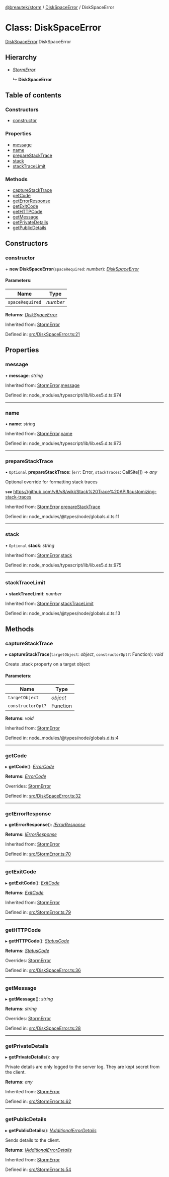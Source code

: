 [@breautek/storm](../README.md) / [DiskSpaceError](../modules/diskspaceerror.md) / DiskSpaceError

# Class: DiskSpaceError

[DiskSpaceError](../modules/diskspaceerror.md).DiskSpaceError

## Hierarchy

* [*StormError*](stormerror.stormerror-1.md)

  ↳ **DiskSpaceError**

## Table of contents

### Constructors

- [constructor](diskspaceerror.diskspaceerror-1.md#constructor)

### Properties

- [message](diskspaceerror.diskspaceerror-1.md#message)
- [name](diskspaceerror.diskspaceerror-1.md#name)
- [prepareStackTrace](diskspaceerror.diskspaceerror-1.md#preparestacktrace)
- [stack](diskspaceerror.diskspaceerror-1.md#stack)
- [stackTraceLimit](diskspaceerror.diskspaceerror-1.md#stacktracelimit)

### Methods

- [captureStackTrace](diskspaceerror.diskspaceerror-1.md#capturestacktrace)
- [getCode](diskspaceerror.diskspaceerror-1.md#getcode)
- [getErrorResponse](diskspaceerror.diskspaceerror-1.md#geterrorresponse)
- [getExitCode](diskspaceerror.diskspaceerror-1.md#getexitcode)
- [getHTTPCode](diskspaceerror.diskspaceerror-1.md#gethttpcode)
- [getMessage](diskspaceerror.diskspaceerror-1.md#getmessage)
- [getPrivateDetails](diskspaceerror.diskspaceerror-1.md#getprivatedetails)
- [getPublicDetails](diskspaceerror.diskspaceerror-1.md#getpublicdetails)

## Constructors

### constructor

\+ **new DiskSpaceError**(`spaceRequired`: *number*): [*DiskSpaceError*](diskspaceerror.diskspaceerror-1.md)

#### Parameters:

Name | Type |
------ | ------ |
`spaceRequired` | *number* |

**Returns:** [*DiskSpaceError*](diskspaceerror.diskspaceerror-1.md)

Inherited from: [StormError](stormerror.stormerror-1.md)

Defined in: [src/DiskSpaceError.ts:21](https://github.com/breautek/storm/blob/8748493/src/DiskSpaceError.ts#L21)

## Properties

### message

• **message**: *string*

Inherited from: [StormError](stormerror.stormerror-1.md).[message](stormerror.stormerror-1.md#message)

Defined in: node_modules/typescript/lib/lib.es5.d.ts:974

___

### name

• **name**: *string*

Inherited from: [StormError](stormerror.stormerror-1.md).[name](stormerror.stormerror-1.md#name)

Defined in: node_modules/typescript/lib/lib.es5.d.ts:973

___

### prepareStackTrace

• `Optional` **prepareStackTrace**: (`err`: Error, `stackTraces`: CallSite[]) => *any*

Optional override for formatting stack traces

**`see`** https://github.com/v8/v8/wiki/Stack%20Trace%20API#customizing-stack-traces

Inherited from: [StormError](stormerror.stormerror-1.md).[prepareStackTrace](stormerror.stormerror-1.md#preparestacktrace)

Defined in: node_modules/@types/node/globals.d.ts:11

___

### stack

• `Optional` **stack**: *string*

Inherited from: [StormError](stormerror.stormerror-1.md).[stack](stormerror.stormerror-1.md#stack)

Defined in: node_modules/typescript/lib/lib.es5.d.ts:975

___

### stackTraceLimit

• **stackTraceLimit**: *number*

Inherited from: [StormError](stormerror.stormerror-1.md).[stackTraceLimit](stormerror.stormerror-1.md#stacktracelimit)

Defined in: node_modules/@types/node/globals.d.ts:13

## Methods

### captureStackTrace

▸ **captureStackTrace**(`targetObject`: *object*, `constructorOpt?`: Function): *void*

Create .stack property on a target object

#### Parameters:

Name | Type |
------ | ------ |
`targetObject` | *object* |
`constructorOpt?` | Function |

**Returns:** *void*

Inherited from: [StormError](stormerror.stormerror-1.md)

Defined in: node_modules/@types/node/globals.d.ts:4

___

### getCode

▸ **getCode**(): [*ErrorCode*](../enums/errorcode.errorcode-1.md)

**Returns:** [*ErrorCode*](../enums/errorcode.errorcode-1.md)

Overrides: [StormError](stormerror.stormerror-1.md)

Defined in: [src/DiskSpaceError.ts:32](https://github.com/breautek/storm/blob/8748493/src/DiskSpaceError.ts#L32)

___

### getErrorResponse

▸ **getErrorResponse**(): [*IErrorResponse*](../interfaces/stormerror.ierrorresponse.md)

**Returns:** [*IErrorResponse*](../interfaces/stormerror.ierrorresponse.md)

Inherited from: [StormError](stormerror.stormerror-1.md)

Defined in: [src/StormError.ts:70](https://github.com/breautek/storm/blob/8748493/src/StormError.ts#L70)

___

### getExitCode

▸ **getExitCode**(): [*ExitCode*](../enums/exitcode.exitcode-1.md)

**Returns:** [*ExitCode*](../enums/exitcode.exitcode-1.md)

Inherited from: [StormError](stormerror.stormerror-1.md)

Defined in: [src/StormError.ts:79](https://github.com/breautek/storm/blob/8748493/src/StormError.ts#L79)

___

### getHTTPCode

▸ **getHTTPCode**(): [*StatusCode*](../enums/statuscode.statuscode-1.md)

**Returns:** [*StatusCode*](../enums/statuscode.statuscode-1.md)

Overrides: [StormError](stormerror.stormerror-1.md)

Defined in: [src/DiskSpaceError.ts:36](https://github.com/breautek/storm/blob/8748493/src/DiskSpaceError.ts#L36)

___

### getMessage

▸ **getMessage**(): *string*

**Returns:** *string*

Overrides: [StormError](stormerror.stormerror-1.md)

Defined in: [src/DiskSpaceError.ts:28](https://github.com/breautek/storm/blob/8748493/src/DiskSpaceError.ts#L28)

___

### getPrivateDetails

▸ **getPrivateDetails**(): *any*

Private details are only logged to the server log.
They are kept secret from the client.

**Returns:** *any*

Inherited from: [StormError](stormerror.stormerror-1.md)

Defined in: [src/StormError.ts:62](https://github.com/breautek/storm/blob/8748493/src/StormError.ts#L62)

___

### getPublicDetails

▸ **getPublicDetails**(): [*IAdditionalErrorDetails*](../interfaces/stormerror.iadditionalerrordetails.md)

Sends details to the client.

**Returns:** [*IAdditionalErrorDetails*](../interfaces/stormerror.iadditionalerrordetails.md)

Inherited from: [StormError](stormerror.stormerror-1.md)

Defined in: [src/StormError.ts:54](https://github.com/breautek/storm/blob/8748493/src/StormError.ts#L54)

